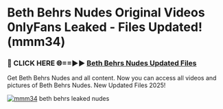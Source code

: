 # Beth Behrs Nudes Original Videos 0nlyFans Leaked - Files Updated! (mmm34)

<h3>🔴 CLICK HERE 🌐==►► <a href="https://tinyurl.com/yrmya6cz" rel="nofollow">Beth Behrs Nudes Updated Files</a></h3>

Get Beth Behrs Nudes and all content. Now you can access all videos and pictures of Beth Behrs Nudes. New Updated Files 2025!

[![mmm34](https://i.imgur.com/FMdXYCs.gif)](https://tinyurl.com/yrmya6cz)
beth behrs leaked nudes